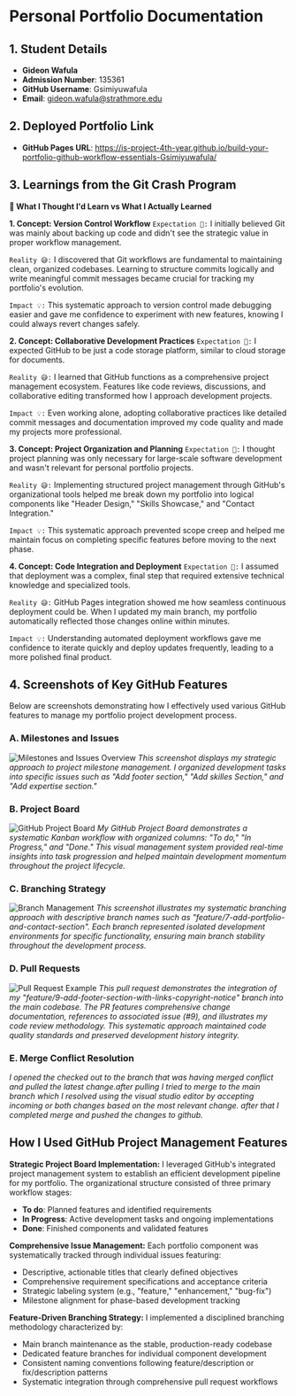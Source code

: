 # Personal Portfolio Documentation

## 1. Student Details

- **Gideon Wafula**
- **Admission Number**: 135361
- **GitHub Username**: Gsimiyuwafula
- **Email**: gideon.wafula@strathmore.edu

## 2. Deployed Portfolio Link

- **GitHub Pages URL**: https://is-project-4th-year.github.io/build-your-portfolio-github-workflow-essentials-Gsimiyuwafula/

## 3. Learnings from the Git Crash Program

**🧠 What I Thought I'd Learn vs What I Actually Learned**

**1. Concept: Version Control Workflow**
`Expectation 👀:` I initially believed Git was mainly about backing up code and didn't see the strategic value in proper workflow management.

`Reality 😅:` I discovered that Git workflows are fundamental to maintaining clean, organized codebases. Learning to structure commits logically and write meaningful commit messages became crucial for tracking my portfolio's evolution.

`Impact 💡:` This systematic approach to version control made debugging easier and gave me confidence to experiment with new features, knowing I could always revert changes safely.

**2. Concept: Collaborative Development Practices**
`Expectation 👀:` I expected GitHub to be just a code storage platform, similar to cloud storage for documents.

`Reality 😅:` I learned that GitHub functions as a comprehensive project management ecosystem. Features like code reviews, discussions, and collaborative editing transformed how I approach development projects.

`Impact 💡:` Even working alone, adopting collaborative practices like detailed commit messages and documentation improved my code quality and made my projects more professional.

**3. Concept: Project Organization and Planning**
`Expectation 👀:` I thought project planning was only necessary for large-scale software development and wasn't relevant for personal portfolio projects.

`Reality 😅:` Implementing structured project management through GitHub's organizational tools helped me break down my portfolio into logical components like "Header Design," "Skills Showcase," and "Contact Integration."

`Impact 💡:` This systematic approach prevented scope creep and helped me maintain focus on completing specific features before moving to the next phase.

**4. Concept: Code Integration and Deployment**
`Expectation 👀:` I assumed that deployment was a complex, final step that required extensive technical knowledge and specialized tools.

`Reality 😅:` GitHub Pages integration showed me how seamless continuous deployment could be. When I updated my main branch, my portfolio automatically reflected those changes online within minutes.

`Impact 💡:` Understanding automated deployment workflows gave me confidence to iterate quickly and deploy updates frequently, leading to a more polished final product.

## 4. Screenshots of Key GitHub Features

Below are screenshots demonstrating how I effectively used various GitHub features to manage my portfolio project development process.

### A. Milestones and Issues
![Milestones and Issues Overview](https://is-project-4th-year.github.io/build-your-portfolio-github-workflow-essentials-Gsimiyuwafula/images/issues.png)
*This screenshot displays my strategic approach to project milestone management. I organized development tasks into specific issues such as "Add footer section," "Add skilles Section," and "Add expertise section."*

### B. Project Board
![GitHub Project Board](https://is-project-4th-year.github.io/build-your-portfolio-github-workflow-essentials-Gsimiyuwafula/images/board.png)
*My GitHub Project Board demonstrates a systematic Kanban workflow with organized columns: "To do," "In Progress," and "Done." This visual management system provided real-time insights into task progression and helped maintain development momentum throughout the project lifecycle.*

### C. Branching Strategy
![Branch Management](https://is-project-4th-year.github.io/build-your-portfolio-github-workflow-essentials-Gsimiyuwafula/images/branches.png)
*This screenshot illustrates my systematic branching approach with descriptive branch names such as "feature/7-add-portfolio-and-contact-section". Each branch represented isolated development environments for specific functionality, ensuring main branch stability throughout the development process.*

### D. Pull Requests
![Pull Request Example](https://is-project-4th-year.github.io/build-your-portfolio-github-workflow-essentials-Gsimiyuwafula/images/merged.png)
*This pull request demonstrates the integration of my "feature/9-add-footer-section-with-links-copyright-notice" branch into the main codebase. The PR features comprehensive change documentation, references to associated issue (#9), and illustrates my code review methodology. This systematic approach maintained code quality standards and preserved development history integrity.*

### E. Merge Conflict Resolution
*I opened the checked out to the branch that was having merged conflict and pulled the latest change.after pulling I tried to merge to the main branch which I resolved using the  visual studio editor by accepting incoming or both changes based on the most relevant change. after that I completed merge and pushed the changes to github.*

## How I Used GitHub Project Management Features

**Strategic Project Board Implementation:**
I leveraged GitHub's integrated project management system to establish an efficient development pipeline for my portfolio. The organizational structure consisted of three primary workflow stages:
- **To do**: Planned features and identified requirements
- **In  Progress**: Active development tasks and ongoing implementations
- **Done**: Finished components and validated features

**Comprehensive Issue Management:**
Each portfolio component was systematically tracked through individual issues featuring:
- Descriptive, actionable titles that clearly defined objectives
- Comprehensive requirement specifications and acceptance criteria
- Strategic labeling system (e.g., "feature," "enhancement," "bug-fix")
- Milestone alignment for phase-based development tracking

**Feature-Driven Branching Strategy:**
I implemented a disciplined branching methodology characterized by:
- Main branch maintenance as the stable, production-ready codebase
- Dedicated feature branches for individual component development
- Consistent naming conventions following feature/description or fix/description patterns
- Systematic integration through comprehensive pull request workflows

